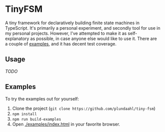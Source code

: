 # TinyFSM
A tiny framework for declaratively building finite state machines in TypeScript. It's primarily a personal experiment, and secondly tool for use in my personal projects. However, I've attempted to make it as self-explanatory as possible, in case anyone else would like to use it. There are a couple of [examples](./examples), and it has decent test coverage.

## Usage
_TODO_

## Examples
To try the examples out for yourself:

1. Clone the project (`git clone https://github.com/plundaahl/tiny-fsm`)
2. `npm install`
3. `npm run build-examples`
4. Open [./examples/index.html](./examples/index.html) in your favorite browser.
